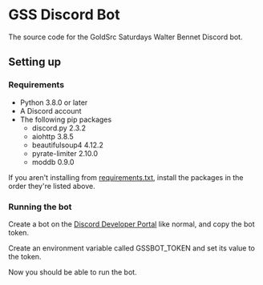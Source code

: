 # GSS Discord Bot
The source code for the GoldSrc Saturdays Walter Bennet Discord bot.

## Setting up

### Requirements
- Python 3.8.0 or later
- A Discord account
- The following pip packages
	- discord.py 2.3.2
	- aiohttp 3.8.5
	- beautifulsoup4 4.12.2
	- pyrate-limiter 2.10.0
	- moddb 0.9.0

If you aren't installing from [requirements.txt](requirements.txt), install the packages in the order they're listed above.

### Running the bot
Create a bot on the [Discord Developer Portal](https://discord.com/developers/applications) like normal, and copy the bot token.

Create an environment variable called GSSBOT_TOKEN and set its value to the token.

Now you should be able to run the bot.
